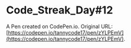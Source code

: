 # Code_Streak_Day#12

A Pen created on CodePen.io. Original URL: [https://codepen.io/tannycode17/pen/zYLPEmV](https://codepen.io/tannycode17/pen/zYLPEmV).

